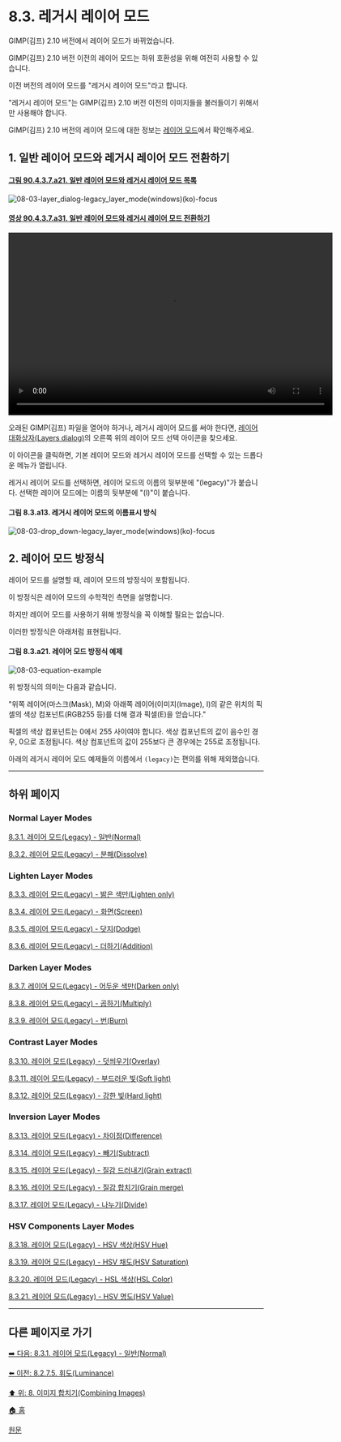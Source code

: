 # 8.3. 레거시 레이어 모드
GIMP(김프) 2.10 버전에서 레이어 모드가 바뀌었습니다.

GIMP(김프) 2.10 버전 이전의 레이어 모드는 하위 호환성을 위해 여전히 사용할 수 있습니다.

이전 버전의 레이어 모드를 "레거시 레이어 모드"라고 합니다.

"레거시 레이어 모드"는 GIMP(김프) 2.10 버전 이전의 이미지들을 불러들이기 위해서만 사용해야 합니다.

GIMP(김프) 2.10 버전의 레이어 모드에 대한 정보는 [레이어 모드](./08-02-00-layer_modes.md)에서 확인해주세요.

## 1. 일반 레이어 모드와 레거시 레이어 모드 전환하기

<a id="90-04-03-07-a21"></a>

#### [그림 90.4.3.7.a21. 일반 레이어 모드와 레거시 레이어 모드 목록](./90-04-0003-007-layer_mode.md#90-04-03-07-a21)
![08-03-layer_dialog-legacy_layer_mode(windows)(ko)-focus](https://github.com/wonder13662/gimp/assets/15767104/4f770fba-8374-4805-9617-2c82096ec759)

<a id="90-04-03-07-a31"></a>

#### [영상 90.4.3.7.a31. 일반 레이어 모드와 레거시 레이어 모드 전환하기](./90-04-0003-007-layer_mode.md#90-04-03-07-a31)
<video controls="controls" width="640" height="360" src="https://github.com/wonder13662/gimp/assets/15767104/ca578991-bac1-452b-bdf3-978e7fa9ae6e"></video>

오래된 GIMP(김프) 파일을 열어야 하거나, 레거시 레이어 모드를 써야 한다면, [레이어 대화상자(Layers dialog)](./15-02-01-00-layers_dialog.md)의 오른쪽 위의 레이어 모드 선택 아이콘을 찾으세요.

이 아이콘을 클릭하면, 기본 레이어 모드와 레거시 레이어 모드를 선택할 수 있는 드롭다운 메뉴가 열립니다.

레거시 레이어 모드를 선택하면, 레이어 모드의 이름의 뒷부분에 "(legacy)"가 붙습니다. 선택한 레이어 모드에는 이름의 뒷부분에 "(l)"이 붙습니다.

#### 그림 8.3.a13. 레거시 레이어 모드의 이름표시 방식
![08-03-drop_down-legacy_layer_mode(windows)(ko)-focus](https://github.com/wonder13662/gimp/assets/15767104/34ec4d75-49cd-4ad6-8f3f-18ce60eafbba)

## 2. 레이어 모드 방정식
레이어 모드를 설명할 때, 레이어 모드의 방정식이 포함됩니다.

이 방정식은 레이어 모드의 수학적인 측면을 설명합니다.

하지만 레이어 모드를 사용하기 위해 방정식을 꼭 이해할 필요는 없습니다.

이러한 방정식은 아래처럼 표현됩니다.

#### 그림 8.3.a21. 레이어 모드 방정식 예제
![08-03-equation-example](https://github.com/wonder13662/gimp/assets/15767104/7ec6c7bf-8b70-44f3-8f03-03704a5eae50)

위 방정식의 의미는 다음과 같습니다.

"위쪽 레이어(마스크(Mask), M)와 아래쪽 레이어(이미지(Image), I)의 같은 위치의 픽셀의 색상 컴포넌트(RGB255 등)를 더해 결과 픽셀(E)을 얻습니다."

픽셀의 색상 컴포넌트는 0에서 255 사이여야 합니다. 색상 컴포넌트의 값이 음수인 경우, 0으로 조정됩니다. 색상 컴포넌트의 값이 255보다 큰 경우에는 255로 조정됩니다.

아래의 레거시 레이어 모드 예제들의 이름에서 `(legacy)`는 편의를 위해 제외했습니다.

***

## 하위 페이지
### Normal Layer Modes 
[8.3.1. 레이어 모드(Legacy) - 일반(Normal)](./08-03-01-normal_layer_mode-normal.md)

[8.3.2. 레이어 모드(Legacy) - 분해(Dissolve)](./08-03-02-normal_layer_mode-dissolve.md)

### Lighten Layer Modes
[8.3.3. 레이어 모드(Legacy) - 밝은 색만(Lighten only)](./08-03-03-lighten_layer_mode-ligthen_only.md)

[8.3.4. 레이어 모드(Legacy) - 화면(Screen)](./08-03-04-lighten_layer_mode-screen.md)

[8.3.5. 레이어 모드(Legacy) - 닷지(Dodge)](./08-03-05-lighten_layer_mode-dodge.md)

[8.3.6. 레이어 모드(Legacy) - 더하기(Addition)](./08-03-06-lighten_layer_mode-addition.md)

### Darken Layer Modes
[8.3.7. 레이어 모드(Legacy) - 어두운 색만(Darken only)](./08-03-07-darken_layer_mode-darken_only.md)

[8.3.8. 레이어 모드(Legacy) - 곱하기(Multiply)](./08-03-08-darken_layer_mode-multiply.md)

[8.3.9. 레이어 모드(Legacy) - 번(Burn)](./08-03-09-darken_layer_mode-burn.md)

### Contrast Layer Modes
[8.3.10. 레이어 모드(Legacy) - 덧씌우기(Overlay)](./08-03-10-contrast_layer_mode-overlay.md)

[8.3.11. 레이어 모드(Legacy) - 부드러운 빛(Soft light)](./08-03-11-contrast_layer_mode-soft_light.md)

[8.3.12. 레이어 모드(Legacy) - 강한 빛(Hard light)](./08-03-12-contrast_layer_mode-hard_light.md)

### Inversion Layer Modes
[8.3.13. 레이어 모드(Legacy) - 차이점(Difference)](./08-03-13-inversion_layer_mode-difference.md)

[8.3.14. 레이어 모드(Legacy) - 빼기(Subtract)](./08-03-14-inversion_layer_mode-subtract.md)

[8.3.15. 레이어 모드(Legacy) - 질감 드러내기(Grain extract)](./08-03-15-inversion_layer_mode-grain_extract.md)

[8.3.16. 레이어 모드(Legacy) - 질감 합치기(Grain merge)](./08-03-16-inversion_layer_mode-grain_merge.md)

[8.3.17. 레이어 모드(Legacy) - 나누기(Divide)](./08-03-17-inversion_layer_mode-divide.md)

### HSV Components Layer Modes
[8.3.18. 레이어 모드(Legacy) - HSV 색상(HSV Hue)](./08-03-18-hsv_components_layer_mode-hsv_hue.md)

[8.3.19. 레이어 모드(Legacy) - HSV 채도(HSV Saturation)](./08-03-19-hsv_components_layer_mode-hsv_saturation.md)

[8.3.20. 레이어 모드(Legacy) - HSL 색상(HSL Color)](./08-03-20-hsv_components_layer_mode-hsl_color.md)

[8.3.21. 레이어 모드(Legacy) - HSV 명도(HSV Value)](./08-03-21-hsv_components_layer_mode-hsv_value.md)
***

## 다른 페이지로 가기

[➡️ 다음: 8.3.1. 레이어 모드(Legacy) - 일반(Normal)](./08-03-01-normal_layer_mode-normal.md)

[⬅️ 이전: 8.2.7.5. 휘도(Luminance)](./08-02-07-05-luminance.md)

[⬆️ 위: 8. 이미지 합치기(Combining Images)](./08-00-combining-images.md)

[🏠 홈](./00-home.md)

[원문](https://docs.gimp.org/2.10/ko/gimp-concepts-layer-modes-legacy.html)